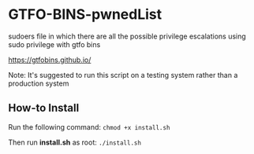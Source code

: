 # GTFO-BINS-pwnedList
sudoers file in which there are all the possible privilege escalations using sudo privilege with gtfo bins

https://gtfobins.github.io/

Note: It's suggested to run this script on a testing system rather than a production system

## How-to Install

Run the following command:
`chmod +x install.sh`

Then run **install.sh** as root:
`./install.sh`
